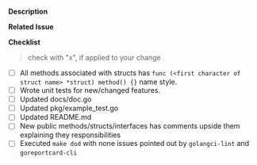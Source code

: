 <!-- Please follow the PR naming pattern. -->
<!-- For features: feature/name -->
<!-- For fixes: fix/name -->

**Description**
<!-- Please, describe how this PR will be useful. If it has any tricky technical detail, please explain too. -->

**Related Issue**
<!-- If it has any issue related to this PR, please add a reference here. -->

**Checklist**
> check with "x", if applied to your change

- [ ] All methods associated with structs has ```func (<first character of struct name> *struct) method() {}``` name style. <!-- If applied -->
- [ ] Wrote unit tests for new/changed features. <!-- If applied -->
- [ ] Updated docs/doc.go <!-- If applied -->
- [ ] Updated pkg/example_test.go <!-- If applied -->
- [ ] Updated README.md <!-- If applied -->
- [ ] New public methods/structs/interfaces has comments upside them explaining they responsibilities <!-- If applied -->
- [ ] Executed `make dod` with none issues pointed out by `golangci-lint` and `goreportcard-cli`
